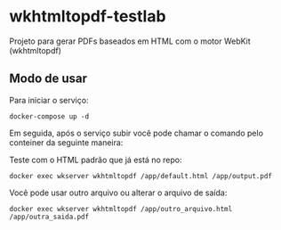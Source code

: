 # wkhtmltopdf-testlab

Projeto para gerar PDFs baseados em HTML com o motor WebKit (wkhtmltopdf)

## Modo de usar

Para iniciar o serviço:

```
docker-compose up -d
```

Em seguida, após o serviço subir você pode chamar o comando pelo conteiner da seguinte maneira:

Teste com o HTML padrão que já está no repo:
```
docker exec wkserver wkhtmltopdf /app/default.html /app/output.pdf
```

Você pode usar outro arquivo ou alterar o arquivo de saída:

```
docker exec wkserver wkhtmltopdf /app/outro_arquivo.html /app/outra_saida.pdf
```
